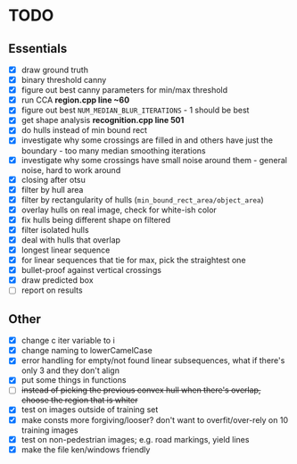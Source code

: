 # TODO

## Essentials

- [x] draw ground truth
- [x] binary threshold canny
- [x] figure out best canny parameters for min/max threshold
- [x] run CCA **region.cpp line ~60**
- [x] figure out best `NUM_MEDIAN_BLUR_ITERATIONS` - 1 should be best
- [x] get shape analysis **recognition.cpp line 501**
- [x] do hulls instead of min bound rect
- [x] investigate why some crossings are filled in and others have just the boundary - too many median smoothing iterations
- [x] investigate why some crossings have small noise around them - general noise, hard to work around
- [x] closing after otsu
- [x] filter by hull area
- [x] filter by rectangularity of hulls (`min_bound_rect_area/object_area`)
- [x] overlay hulls on real image, check for white-ish color
- [x] fix hulls being different shape on filtered
- [x] filter isolated hulls
- [x] deal with hulls that overlap
- [x] longest linear sequence
- [x] for linear sequences that tie for max, pick the straightest one
- [x] bullet-proof against vertical crossings
- [x] draw predicted box
- [ ] report on results

## Other

- [x] change c iter variable to i
- [x] change naming to lowerCamelCase
- [x] error handling for empty/not found linear subsequences, what if there's only 3 and they don't align
- [x] put some things in functions
- [ ] ~~instead of picking the previous convex hull when there's overlap, choose the region that is whiter~~
- [x] test on images outside of training set
- [x] make consts more forgiving/looser? don't want to overfit/over-rely on 10 training images
- [x] test on non-pedestrian images; e.g. road markings, yield lines
- [x] make the file ken/windows friendly
